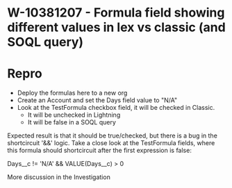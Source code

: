 # W-10381207 - Formula field showing different values in lex vs classic (and SOQL query)
# Repro
- Deploy the formulas here to a new org
- Create an Account and set the Days field value to "N/A"
- Look at the TestFormula checkbox field, it will be checked in Classic.
  - It will be unchecked in Lightning
  - It will be false in a SOQL query

Expected result is that it should be true/checked, but there is a bug in the shortcircuit '&&' logic.  Take a close look at the TestFormula fields, where this formula should shortcircuit after the first expression is false:

Days__c != 'N/A' && VALUE(Days__c) > 0

More discussion in the Investigation

